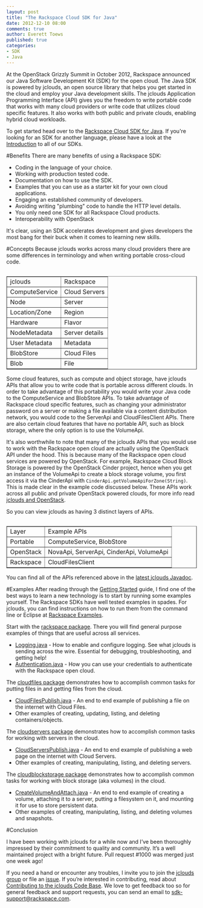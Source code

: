 ```yaml
---
layout: post
title: "The Rackspace Cloud SDK for Java"
date: 2012-12-10 08:00
comments: true
author: Everett Toews
published: true
categories: 
- SDK
- Java
---
```

At the OpenStack Grizzly Summit in October 2012, Rackspace announced our Java Software Development Kit (SDK) for the open cloud. The Java SDK is powered by jclouds, an open source library that helps you get started in the cloud and employ your Java development skills. The jclouds Application Programming Interface (API) gives you the freedom to write portable code that works with many cloud providers or write code that utilizes cloud specific features. It also works with both public and private clouds, enabling hybrid cloud workloads.
<!--more-->
To get started head over to the [Rackspace Cloud SDK for Java](http://docs.rackspace.com/sdks/guide/content/java.html). If you're looking for an SDK for another language, please have a look at the [Introduction](http://docs.rackspace.com/sdks/guide/content/intro.html) to all of our SDKs.

#Benefits
There are many benefits of using a Rackspace SDK:

* Coding in the language of your choice.
* Working with production tested code.
* Documentation on how to use the SDK.
* Examples that you can use as a starter kit for your own cloud applications.
* Engaging an established community of developers.
* Avoiding writing "plumbing" code to handle the HTTP level details.
* You only need one SDK for all Rackspace Cloud products.
* Interoperability with OpenStack

It's clear, using an SDK accelerates development and gives developers the most bang for their buck when it comes to learning new skills.

#Concepts
Because jclouds works across many cloud providers there are some differences in terminology and when writing portable cross-cloud code.

<table width="100%" border="1" cellspacing="0" cellpadding="0" align="left">
<tbody>
<tr>
<td>jclouds</td>
<td>Rackspace</td>
</tr>
<tr>
<td>ComputeService</td>
<td>Cloud Servers</td>
</tr>
<tr>
<td>Node</td>
<td>Server</td>
</tr>
<tr>
<td>Location/Zone</td>
<td>Region</td>
</tr>
<tr>
<td>Hardware</td>
<td>Flavor</td>
</tr>
<tr>
<td>NodeMetadata</td>
<td>Server details</td>
</tr>
<tr>
<td>User Metadata</td>
<td>Metadata</td>
</tr>
<tr>
<td>BlobStore</td>
<td>Cloud Files</td>
</tr>
<tr>
<td>Blob</td>
<td>File</td>
</tr>
</tbody>
</table>

Some cloud features, such as compute and object storage, have jclouds APIs that allow you to write code that is portable across different clouds. In order to take advantage of this portability you would write your Java code to the ComputeService and BlobStore APIs. To take advantage of Rackspace cloud specific features, such as changing your administrator password on a server or making a file available via a content distribution network, you would code to the ServerApi and CloudFilesClient APIs. There are also certain cloud features that have no portable API, such as block storage, where the only option is to use the VolumeApi.

It's also worthwhile to note that many of the jclouds APIs that you would use to work with the Rackspace open cloud are actually using the OpenStack API under the hood. This is because many of the Rackspace open cloud services are powered by OpenStack. For example, Rackspace Cloud Block Storage is powered by the OpenStack Cinder project, hence when you get an instance of the VolumeApi to create a block storage volume, you first access it via the CinderApi with `CinderApi.getVolumeApiForZone(String)`. This is made clear in the example code discussed below. These APIs work across all public and private OpenStack powered clouds, for more info read [jclouds and OpenStack](http://blog.phymata.com/2012/09/04/jclouds-and-openstack/).

So you can view jclouds as having 3 distinct layers of APIs.

<table width="100%" border="1" cellspacing="0" cellpadding="0" align="left">
<tbody>
<tr>
<td>Layer</td>
<td>Example APIs</td>
</tr>
<tr>
<td>Portable</td>
<td>ComputeService, BlobStore</td>
</tr>
<tr>
<td>OpenStack</td>
<td>NovaApi, ServerApi, CinderApi, VolumeApi</td>
</tr>
<tr>
<td>Rackspace</td>
<td>CloudFilesClient</td>
</tr>
</tbody>
</table>

You can find all of the APIs referenced above in the [latest jclouds Javadoc](http://demobox.github.com/jclouds-maven-site-1.5.3/1.5.3/jclouds-multi/apidocs/).

#Examples
After reading through the [Getting Started](http://www.jclouds.org/documentation/quickstart/rackspace/) guide, I find one of the best ways to learn a new technology is to start by running some examples yourself. The Rackspace SDKs have well tested examples in spades. For jclouds, you can find instructions on how to run them from the command line or Eclipse at [Rackspace Examples](https://github.com/jclouds/jclouds-examples/blob/master/rackspace/README.md).

Start with the [rackspace package](https://github.com/jclouds/jclouds-examples/tree/master/rackspace/src/main/java/org/jclouds/examples/rackspace). There you will find general purpose examples of things that are useful across all services.

* [Logging.java](https://github.com/jclouds/jclouds-examples/blob/master/rackspace/src/main/java/org/jclouds/examples/rackspace/Logging.java) - How to enable and configure logging. See what jclouds is sending across the wire. Essential for debugging, troubleshooting, and getting help!
* [Authentication.java](https://github.com/jclouds/jclouds-examples/blob/master/rackspace/src/main/java/org/jclouds/examples/rackspace/Authentication.java) - How you can use your credentials to authenticate with the Rackspace open cloud.


The [cloudfiles package](https://github.com/jclouds/jclouds-examples/tree/master/rackspace/src/main/java/org/jclouds/examples/rackspace/cloudfiles) demonstrates how to accomplish common tasks for putting files in and getting files from the cloud.

* [CloudFilesPublish.java](https://github.com/jclouds/jclouds-examples/blob/master/rackspace/src/main/java/org/jclouds/examples/rackspace/cloudfiles/CloudFilesPublish.java) - An end to end example of publishing a file on the internet with Cloud Files.
* Other examples of creating, updating, listing, and deleting containers/objects.


The [cloudservers package](https://github.com/jclouds/jclouds-examples/tree/master/rackspace/src/main/java/org/jclouds/examples/rackspace/cloudservers) demonstrates how to accomplish common tasks for working with servers in the cloud.

* [CloudServersPublish.java](https://github.com/jclouds/jclouds-examples/blob/master/rackspace/src/main/java/org/jclouds/examples/rackspace/cloudservers/CloudServersPublish.java) - An end to end example of publishing a web page on the internet with Cloud Servers.
* Other examples of creating, manipulating, listing, and deleting servers.


The [cloudblockstorage package](https://github.com/jclouds/jclouds-examples/tree/master/rackspace/src/main/java/org/jclouds/examples/rackspace/cloudblockstorage) demonstrates how to accomplish common tasks for working with block storage (aka volumes) in the cloud.

* [CreateVolumeAndAttach.java](https://github.com/jclouds/jclouds-examples/blob/master/rackspace/src/main/java/org/jclouds/examples/rackspace/cloudblockstorage/CreateVolumeAndAttach.java) - An end to end example of creating a volume, attaching it to a server, putting a filesystem on it, and mounting it for use to store persistent data.
* Other examples of creating, manipulating, listing, and deleting volumes and snapshots.

#Conclusion

I have been working with jclouds for a while now and I’ve been thoroughly impressed by their commitment to quality and community. It’s a well maintained project with a bright future. Pull request #1000 was merged just one week ago!

If you need a hand or encounter any troubles, I invite you to join the [jclouds group](https://groups.google.com/forum/?fromgroups#!forum/jclouds) or file an [issue](https://github.com/jclouds/jclouds/issues). If you’re interested in contributing, read about [Contributing to the jclouds Code Base](http://www.jclouds.org/documentation/devguides/contributing-to-jclouds/). We love to get feedback too so for general feedback and support requests, you can send an email to <sdk-support@rackspace.com>.
